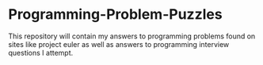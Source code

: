 # Programming-Problem-Puzzles
This repository will contain my answers to programming problems found on sites like project euler as well as answers to programming interview questions I attempt.
